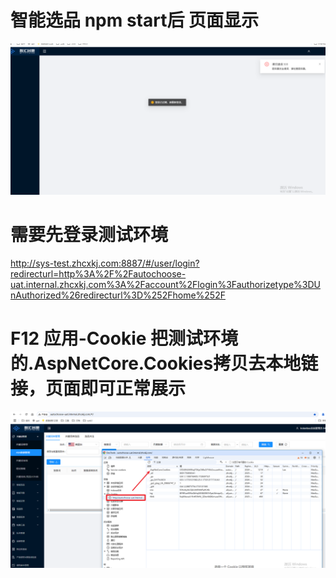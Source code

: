 #  智能选品 npm start后 页面显示
![img_1.png](img/页面显示.png)
# 需要先登录测试环境
http://sys-test.zhcxkj.com:8887/#/user/login?redirecturl=http%3A%2F%2Fautochoose-uat.internal.zhcxkj.com%3A%2Faccount%2Flogin%3Fauthorizetype%3DUnAuthorized%26redirecturl%3D%252Fhome%252F
# F12 应用-Cookie 把测试环境的.AspNetCore.Cookies拷贝去本地链接，页面即可正常展示
![img_1.png](img/cookie.png)


